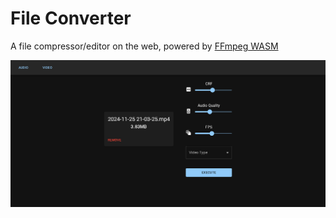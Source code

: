 # File Converter

A file compressor/editor on the web, powered by [FFmpeg WASM](https://ffmpegwasm.netlify.app/)

![Screenshot of the video compressor page](https://raw.githubusercontent.com/powermaker450/file-converter/refs/heads/main/repo/video.png)
